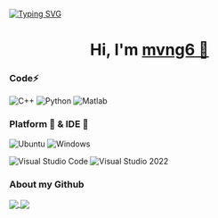 [![Typing SVG](https://readme-typing-svg.demolab.com?font=Fira+Code&size=32&pause=1000&vCenter=true&repeat=false&width=512&height=32&lines=WELCOME+TO+MY+GITHUB!%E2%9C%A8)](https://git.io/typing-svg)

<h1 align="center">
  Hi, I'm <a href="https://northpoleforce.github.io/" target="_blank">mvng6 👋</a> <br>
</h1>

### Code⚡ 
![C++](https://img.shields.io/badge/C++-00599C?style=flat-square&logo=CPlusPlus&logoColor=white)
![Python](https://img.shields.io/badge/Python-00599C?style=flat-square&logo=Python&logoColor=white)
![Matlab](https://img.shields.io/badge/-Matlab-pink?style=flat-square&logo=Matlab)

### Platform 🧰 & IDE 🔧 
![Ubuntu](https://img.shields.io/badge/Ubuntu-E95420?style=flat-square&logo=Ubuntu&logoColor=white)
![Windows](https://img.shields.io/badge/Windows-0078D6?style=flat-square&logo=windows&logoColor=white)

![Visual Studio Code](https://img.shields.io/badge/-Visual%20Studio%20Code-007ACC?style=flat-square&logo=Visual%20Studio%20Code&logoColor=fff)
![Visual Studio 2022](https://img.shields.io/badge/-Visual%20Studio%202022-007ACC?style=flat-square&logo=Visual%20Studio%20Code&logoColor=fff)

### About my Github
<a href="https://github.com/anuraghazra/github-readme-stats">
  <img align="center" src="https://github-readme-stats.vercel.app/api?username=mvng6&count_private=true&show_icons=true&theme=transparent" />
</a>
<a href="https://github.com/anuraghazra/github-readme-stats">
  <img align="center" src="https://github-readme-stats.vercel.app/api/top-langs/?username=mvng6" />
</a>


